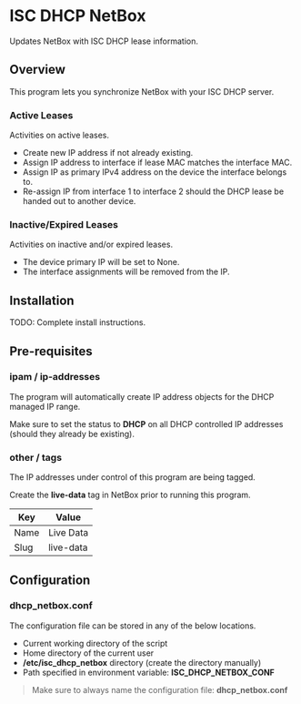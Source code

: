 # ISC DHCP NetBox

Updates NetBox with ISC DHCP lease information.

## Overview

This program lets you synchronize NetBox with your ISC DHCP server.

### Active Leases

Activities on active leases.

* Create new IP address if not already existing.
* Assign IP address to interface if lease MAC matches the interface MAC.
* Assign IP as primary IPv4 address on the device the interface belongs to.
* Re-assign IP from interface 1 to interface 2 should the DHCP lease be handed out to another device.

### Inactive/Expired Leases

Activities on inactive and/or expired leases.

* The device primary IP will be set to None.
* The interface assignments will be removed from the IP.

## Installation

TODO: Complete install instructions.

## Pre-requisites

### ipam / ip-addresses

The program will automatically create IP address objects for the DHCP managed IP range.

Make sure to set the status to **DHCP** on all DHCP controlled IP addresses (should they already be existing).

### other / tags

The IP addresses under control of this program are being tagged.

Create the **live-data** tag in NetBox prior to running this program.

| Key  | Value     |
| ---  | ---       |
| Name | Live Data |
| Slug | live-data |

## Configuration

### dhcp_netbox.conf

The configuration file can be stored in any of the below locations.

* Current working directory of the script
* Home directory of the current user
* **/etc/isc_dhcp_netbox** directory (create the directory manually)
* Path specified in environment variable: **ISC_DHCP_NETBOX_CONF**

> Make sure to always name the configuration file: **dhcp_netbox.conf**
